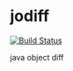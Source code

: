 # jodiff
[![Build Status](https://travis-ci.org/dgarcia7/jodiff.svg?branch=master)](https://github.com/dgarcia7/jodiff)

java object diff
